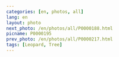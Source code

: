 ```yaml
---
categories: [en, photos, all]
lang: en
layout: photo
next_photo: /en/photos/all/P0000188.html
picname: P0000195
prev_photo: /en/photos/all/P0000217.html
tags: [Leopard, Tree]
---
```

